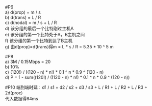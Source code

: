 #P6  
a) d(prop) = m / s  
b) d(trans) = L / R  
c) d(nodal) = m / s + L / R  
d) 该分组的最后一个比特刚过主机A  
e) 该分组的第一个比特处于A，B主机之间  
f) 该分组的第一个比特到达了B主机  
g) 由d(prop)=d(trans)得m = L * s / R = 5.35 * 10 ^ 5 m  

#P8  
a) 3M / 0.15Mbps = 20  
b) 10%  
c) (120!) / ((120 - n) * n!) * 0.1 ^ n * 0.9 ^ (120 - n)  
d) P = 1 - sum((120!) / ((120 - n) * n!) * 0.1 ^ n * 0.9 ^ (120 - n))  

#P10
 端到端时延：d1 / s1 + d2 / s2 + d3 / s3 + L / R1 + L / R2 + L / R3 + 2d(proc)  
 代入数据得64ms  

